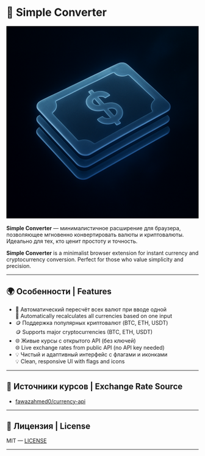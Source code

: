 # 💱 Simple Converter

![Logo](./icons/Image24.png)

**Simple Converter** — минималистичное расширение для браузера, позволяющее мгновенно конвертировать валюты и криптовалюты. Идеально для тех, кто ценит простоту и точность.

**Simple Converter** is a minimalist browser extension for instant currency and cryptocurrency conversion. Perfect for those who value simplicity and precision.

---

## 🌍 Особенности | Features

- 🔄 Автоматический пересчёт всех валют при вводе одной  
  🔄 Automatically recalculates all currencies based on one input
- 🪙 Поддержка популярных криптовалют (BTC, ETH, USDT)  
  🪙 Supports major cryptocurrencies (BTC, ETH, USDT)
- 🌐 Живые курсы с открытого API (без ключей)  
  🌐 Live exchange rates from public API (no API key needed)
- 💡 Чистый и адаптивный интерфейс с флагами и иконками  
  💡 Clean, responsive UI with flags and icons

---

## 🔗 Источники курсов | Exchange Rate Source

- [fawazahmed0/currency-api](https://github.com/fawazahmed0/currency-api)

---

## 📄 Лицензия | License

MIT — [LICENSE](./LICENSE)

---
